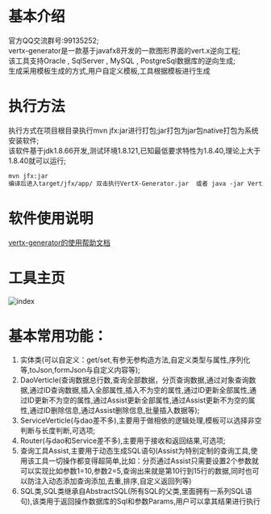 # 基本介绍
官方QQ交流群号:99135252;<br/>
vertx-generator是一款基于javafx8开发的一款图形界面的vert.x逆向工程;<br/>
该工具支持Oracle , SqlServer , MySQL , PostgreSql数据库的逆向生成;<br/>
生成采用模板生成的方式,用户自定义模板,工具根据模板进行生成<br/>

# 执行方法
执行方式在项目根目录执行mvn jfx:jar进行打包;jar打包为jar包native打包为系统安装软件;<br/>
该软件基于jdk1.8.66开发,测试环境1.8.121,已知最低要求特性为1.8.40,理论上大于1.8.40就可以运行;<br/>
```html
mvn jfx:jar
编译后进入target/jfx/app/ 双击执行VertX-Generator.jar  或者 java -jar VertX-Generator.jar
```

# 软件使用说明
[vertx-generator的使用帮助文档](https://github.com/shenzhenMirren/vertx-generator-doc/)<br/>

# 工具主页<br/>
![index](https://raw.githubusercontent.com/shenzhenMirren/vertx-generator-doc/master/resource/images/index.png)

# 基本常用功能：<br/>
<ol>
<li>实体类(可以自定义：get/set,有参无参构造方法,自定义类型与属性,序列化等,toJson,formJson与自定义内容等);</li>
<li>DaoVerticle(查询数据总行数,查询全部数据，分页查询数据,通过对象查询数据,通过ID查询数据,插入全部属性,插入不为空的属性,通过ID更新全部属性,通过ID更新不为空的属性,通过Assist更新全部属性,通过Assist更新不为空的属性,通过ID删除信息,通过Assist删除信息,批量插入数据等);</li>
<li>ServiceVerticle(与dao差不多),主要用于做相依的逻辑处理,模板可以选择非空判断与长度判断,可选项;</li>
<li>Router(与dao和Service差不多),主要用于接收和返回结果,可选项;</li>
<li>查询工具Assist,主要用于动态生成SQL语句(Assist为特别定制的查询工具,使用该工具一切操作都变得超简单,比如：分页通过Assist只需要设置2个参数就可以实现比如参数1=10,参数2=5,查询出来就是第10行到15行的数据,同时也可以防注入动态添加查询添加,去重,排序,自定义返回列等)</li>
<li>
SQL类,SQL类继承自AbstractSQL(所有SQL的父类,里面拥有一系列SQL语句),该类用于返回操作数据库的Sql和参数Params,用户可以拿其结果进行执行
</li>
</ol>

  


